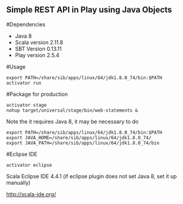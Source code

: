 Simple REST API in Play using Java Objects
------------------------------------------

#Dependencies

* Java 8
* Scala version 2.11.8
* SBT Version 0.13.11
* Play version 2.5.4

#Usage 


```shell
export PATH=/share/sib/apps/linux/64/jdk1.8.0_74/bin:$PATH
activator run
```

#Package for production
```shell
activator stage
nohup target/universal/stage/bin/web-statements &
```


Note the it requires Java 8, it may be necessary to do
```shell
export PATH=/share/sib/apps/linux/64/jdk1.8.0_74/bin:$PATH
export JAVA_HOME=/share/sib/apps/linux/64/jdk1.8.0_74/
export JAVA_PATH=/share/sib/apps/linux/64/jdk1.8.0_74/bin
```

#Eclipse IDE
```
activator eclipse 
```
Scala Eclipse IDE 4.4.1 (if eclipse plugin does not set Java 8, set it up manually)

 http://scala-ide.org/


